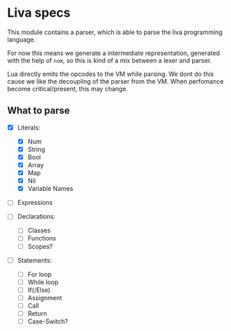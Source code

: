 # Liva specs

This module contains a parser, which is able to parse the liva programming language.

For now this means we generate a intermediate representation, generated with the help of `nom`,
 so this is kind of a mix between a lexer and parser.

Lua directly emits the opcodes to the VM while parsing. We dont do this cause we like the
decoupling of the parser from the VM. When perfomance become critical/present, this may change.


## What to parse

* [x] Literals:
    * [x] Num
    * [x] String
    * [x] Bool
    * [x] Array
    * [x] Map
    * [x] Nil
    * [x] Variable Names

* [ ] Expressions 
      
* [ ] Declarations:
    * [ ] Classes
    * [ ] Functions
    * [ ] Scopes?

* [ ] Statements:
    * [ ] For loop
    * [ ] While loop
    * [ ] If(/Else)
    * [ ] Assignment
    * [ ] Call
    * [ ] Return
    * [ ] Case-Switch?
